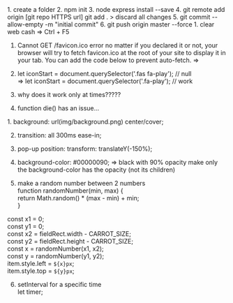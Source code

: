 <start>
1. create a folder
2. npm init
3. node express install --save
4. git remote add origin [git repo HTTPS url]
   git add . > discard all changes
5. git commit --allow-empty -m "initial commit"
6. git push origin master --force

<issue>
1. clear web cash  
   => Ctrl + F5

1. Cannot GET /favicon.ico error
   no matter if you declared it or not, your browser will try to fetch favicon.ico at the root of your site to display it in your tab. You can add the code below to prevent auto-fetch.
   => <link rel="shortcut icon" href="#">

2. let iconStart = document.querySelector('.fas fa-play'); // null  
   => let iconStart = document.querySelector('.fa-play'); // work

3. why does it work only at times?????

4. function die() has an issue...

<what I have learned from this project>
1. background: url(img/background.png) center/cover;

2. transition: all 300ms ease-in;

3. pop-up position: transform: translateY(-150%);

4. background-color: #00000090; => black with 90% opacity
   make only the background-color has the opacity (not its children)

5. make a random number between 2 numbers  
   function randomNumber(min, max) {  
    return Math.random() \* (max - min) + min;  
   }

const x1 = 0;  
const y1 = 0;  
const x2 = fieldRect.width - CARROT_SIZE;  
const y2 = fieldRect.height - CARROT_SIZE;  
const x = randomNumber(x1, x2);  
const y = randomNumber(y1, y2);  
item.style.left = `${x}px`;  
item.style.top = `${y}px`;

6. setInterval for a specific time  
   let timer;
